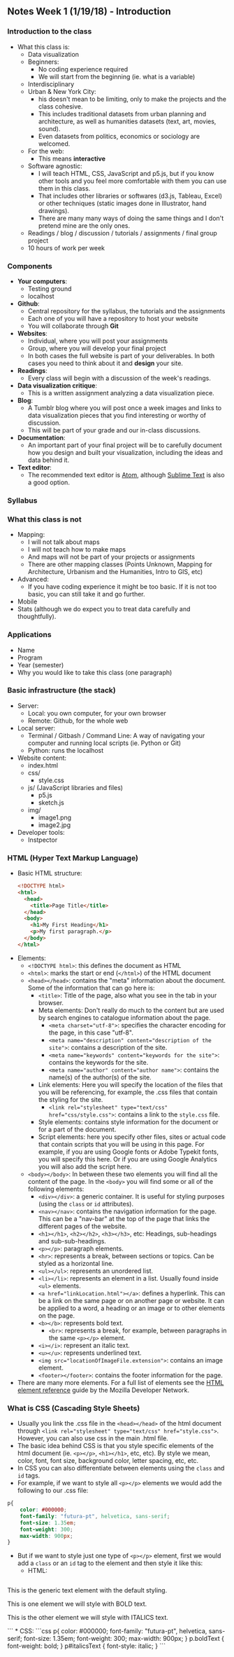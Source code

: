 ## Notes Week 1 (1/19/18) - Introduction

### Introduction to the class
* What this class is:
  * Data visualization
  * Beginners:
    * No coding experience required
    * We will start from the beginning (ie. what is a variable)
  * Interdisciplinary
  * Urban & New York City:
    * his doesn't mean to be limiting, only to make the projects and the class cohesive.
    * This includes traditional datasets from urban planning and architecture, as well as humanities datasets (text, art, movies, sound).
    * Even datasets from politics, economics or sociology are welcomed.
  * For the web:
    * This means **interactive**
  * Software agnostic:
    * I will teach HTML, CSS, JavaScript and p5.js, but if you know other tools and you feel more comfortable with them you can use them in this class.
    * That includes other libraries or softwares (d3.js, Tableau, Excel) or other techniques (static images done in Illustrator, hand drawings).
    * There are many many ways of doing the same things and I don't pretend mine are the only ones.
  * Readings / blog / discussion / tutorials / assignments / final group project
  * 10 hours of work per week

### Components
* **Your computers**:
  * Testing ground
  * localhost
* **Github**:
  * Central repository for the syllabus, the tutorials and the assignments
  * Each one of you will have a repository to host your website
  * You will collaborate through **Git**
* **Websites**:
  * Individual, where you will post your assignments
  * Group, where you will develop your final project
  * In both cases the full website is part of your deliverables. In both cases you need to think about it and **design** your site.
* **Readings**:
  * Every class will begin with a discussion of the week's readings.
* **Data visualization critique**:
  * This is a written assignment analyzing a data visualization piece.
* **Blog**:
  * A Tumblr blog where you will post once a week images and links to data visualization pieces that you find interesting or worthy of discussion.
  * This will be part of your grade and our in-class discussions.
* **Documentation**:
  * An important part of your final project will be to carefully document how you design and built your visualization, including the ideas and data behind it.
* **Text editor**:
  * The recommended text editor is [Atom](https://atom.io/), although [Sublime Text](https://www.sublimetext.com/) is also a good option.

### Syllabus

### What this class is not
* Mapping:
  * I will not talk about maps
  * I will not teach how to make maps
  * And maps will not be part of your projects or assignments
  * There are other mapping classes (Points Unknown, Mapping for Architecture, Urbanism and the Humanities, Intro to GIS, etc)
* Advanced:
  * If you have coding experience it might be too basic. If it is not too basic, you can still take it and go further.
* Mobile
* Stats (although we do expect you to treat data carefully and thoughtfully).

### Applications
* Name
* Program
* Year (semester)
* Why you would like to take this class (one paragraph)

### Basic infrastructure (the stack)
* Server:
  * Local: you own computer, for your own browser
  * Remote: Github, for the whole web
* Local server:
  * Terminal / Gitbash / Command Line: A way of navigating your computer and running local scripts (ie. Python or Git)
  * Python: runs the localhost
* Website content:
  * index.html
  * css/
    * style.css
  * js/ (JavaScript libraries and files)
    * p5.js
    * sketch.js
  * img/
    * image1.png
    * image2.jpg
* Developer tools:
  * Instpector

### HTML (Hyper Text Markup Language)
* Basic HTML structure:
  ```html
  <!DOCTYPE html>
  <html>
    <head>
      <title>Page Title</title>
    </head>
    <body>
      <h1>My First Heading</h1>
      <p>My first paragraph.</p>
    </body>
  </html>
  ```
* Elements:
  * `<!DOCTYPE html>`: this defines the document as HTML
  * `<html>`: marks the start or end (`</html>`) of the HTML document
  * `<head></head>`: contains the "meta" information about the document. Some of the information that can go here is:
    * `<title>`: Title of the page, also what you see in the tab in your browser.
    * Meta elements: Don't really do much to the content but are used by search engines to catalogue information about the page.
      * `<meta charset="utf-8">`: specifies the character encoding for the page, in this case "utf-8".
      * `<meta name="description" content="description of the site">`: contains a description of the site.
      * `<meta name="keywords" content="keywords for the site">`: contains the keywords for the site.
      * `<meta name="author" content="author name">`: contains the name(s) of the author(s) of the site.
    * Link elements: Here you will specify the location of the files that you will be referencing, for example, the .css files that contain the styling for the site.
      * `<link rel="stylesheet" type="text/css" href="css/style.css">`: contains a link to the `style.css` file.
    * Style elements: contains style information for the document or for a part of the document.
    * Script elements: here you specify other files, sites or actual code that contain scripts that you will be using in this page. For example, if you are using Google fonts or Adobe Typekit fonts, you will specify this here. Or if you are using Google Analytics you will also add the script here.
  * `<body></body>`: In between these two elements you will find all the content of the page. In the `<body>` you will find some or all of the following elements:
    * `<div></div>`: a generic container. It is useful for styling purposes (using the `class` or `id` attributes).
    * `<nav></nav>`: contains the navigation information for the page. This can be a "nav-bar" at the top of the page that links the different pages of the website.
    * `<h1></h1>`, `<h2></h2>`, `<h3></h3>`, etc: Headings, sub-headings and sub-sub-headings.
    * `<p></p>`: paragraph elements.
    * `<hr>`: represents a break, between sections or topics. Can be styled as a horizontal line.
    * `<ul></ul>`: represents an unordered list.
    * `<li></li>`: represents an element in a list. Usually found inside `<ul>` elements.
    * `<a href="linkLocation.html"></a>`: defines a hyperlink. This can be a link on the same page or on another page or website. It can be applied to a word, a heading or an image or to other elements on the page.
    * `<b></b>`: represents bold text.
      * `<br>`: represents a break, for example, between paragraphs in the same `<p></p>` element.
    * `<i></i>`: represent an italic text.
    * `<u></u>`: represents underlined text.
    * `<img src="locationOfImageFile.extension">`: contains an image element.
    * `<footer></footer>`: contains the footer information for the page.
* There are many more elements. For a full list of elements see the [HTML element reference](https://developer.mozilla.org/en-US/docs/Web/HTML/Element) guide by the Mozilla Developer Network.

### What is CSS (Cascading Style Sheets)
* Usually you link the .css file in the `<head></head>` of the html document through `<link rel="stylesheet" type="text/css" href="style.css">`. However, you can also use css in the main .html file.
* The basic idea behind CSS is that you style specific elements of the html document (ie. `<p></p>`, `<h1></h1>`, etc, etc). By style we mean, color, font, font size, background color, letter spacing, etc, etc.
* In CSS you can also differentiate between elements using the `class` and `id` tags.
* For example, if we want to style all `<p></p>` elements we would add the following to our .css file:
```css
p{
    color: #000000;
    font-family: "futura-pt", helvetica, sans-serif;
    font-size: 1.35em;
    font-weight: 300;
    max-width: 900px;
}
```
* But if we want to style just one type of `<p></p>` element, first we would add a `class` or an `id` tag to the element and then style it like this:
  * HTML:
  ```html
<p>This is the generic text element with the default styling.</p>
<p class="boldText">This is one element we will style with BOLD text.</p>
<p id="italicsText">This is the other element we will style with ITALICS text.</p>
```
  * CSS:
```css
p{
  color: #000000;
  font-family: "futura-pt", helvetica, sans-serif;
  font-size: 1.35em;
  font-weight: 300;
  max-width: 900px;
}
p.boldText {
  font-weight: bold;
}
p#italicsText {
  font-style: italic;
}
```
